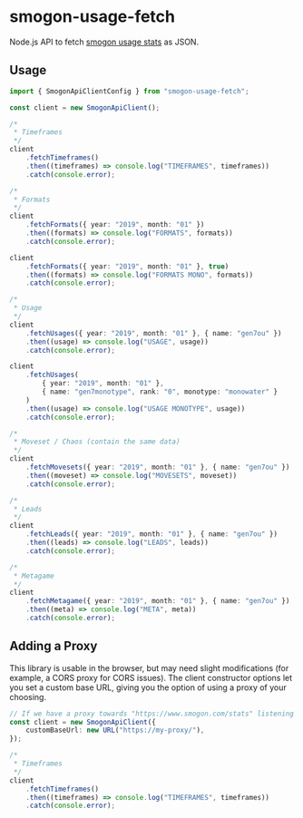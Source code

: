 # smogon-usage-fetch

Node.js API to fetch [smogon usage stats](http://www.smogon.com/stats/) as JSON.

## Usage

```typescript
import { SmogonApiClientConfig } from "smogon-usage-fetch";

const client = new SmogonApiClient();

/*
 * Timeframes
 */
client
    .fetchTimeframes()
    .then((timeframes) => console.log("TIMEFRAMES", timeframes))
    .catch(console.error);

/*
 * Formats
 */
client
    .fetchFormats({ year: "2019", month: "01" })
    .then((formats) => console.log("FORMATS", formats))
    .catch(console.error);

client
    .fetchFormats({ year: "2019", month: "01" }, true)
    .then((formats) => console.log("FORMATS MONO", formats))
    .catch(console.error);

/*
 * Usage
 */
client
    .fetchUsages({ year: "2019", month: "01" }, { name: "gen7ou" })
    .then((usage) => console.log("USAGE", usage))
    .catch(console.error);

client
    .fetchUsages(
        { year: "2019", month: "01" },
        { name: "gen7monotype", rank: "0", monotype: "monowater" }
    )
    .then((usage) => console.log("USAGE MONOTYPE", usage))
    .catch(console.error);

/*
 * Moveset / Chaos (contain the same data)
 */
client
    .fetchMovesets({ year: "2019", month: "01" }, { name: "gen7ou" })
    .then((moveset) => console.log("MOVESETS", moveset))
    .catch(console.error);

/*
 * Leads
 */
client
    .fetchLeads({ year: "2019", month: "01" }, { name: "gen7ou" })
    .then((leads) => console.log("LEADS", leads))
    .catch(console.error);

/*
 * Metagame
 */
client
    .fetchMetagame({ year: "2019", month: "01" }, { name: "gen7ou" })
    .then((meta) => console.log("META", meta))
    .catch(console.error);
```

## Adding a Proxy

This library is usable in the browser, but may need slight modifications (for example, a CORS proxy for CORS issues). The client constructor options let you set a custom base URL, giving you the option of using a proxy of your choosing.

```typescript
// If we have a proxy towards "https://www.smogon.com/stats" listening on "https://my-proxy":
const client = new SmogonApiClient({
    customBaseUrl: new URL("https://my-proxy/"),
});

/*
 * Timeframes
 */
client
    .fetchTimeframes()
    .then((timeframes) => console.log("TIMEFRAMES", timeframes))
    .catch(console.error);
```
